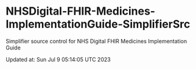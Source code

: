 # NHSDigital-FHIR-Medicines-ImplementationGuide-SimplifierSrc  
Simplifier source control for NHS Digital FHIR Medicines Implementation Guide  


Updated at: Sun Jul  9 05:14:05 UTC 2023
